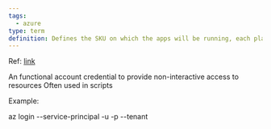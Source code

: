 ```yaml
---
tags:
  - azure
type: term
definition: Defines the SKU on which the apps will be running, each plan belongs to one region
---
```


Ref: [link](https://learn.microsoft.com/en-us/cli/azure/azure-cli-sp-tutorial-1?tabs=bash)

An functional account credential to provide non-interactive access to resources
Often used in scripts

Example:

az login --service-principal -u <app-id> -p <password-or-cert> --tenant <tenant>